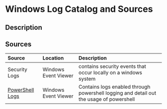 # Windows Log Catalog and Sources

## Description

## Sources

|  Source | Location | Description  | 
| :------ | :----- | :----------- |
| Security Logs | Windows Event Viewer | contains security events that occur locally on a windows system|
| [PowerShell Logs](Powershell/README.md) | Windows Event Viewer | Contains logs enabled through powershell logging and detail out the usage of powershell |

